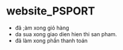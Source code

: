 # website_PSPORT
- đã ;àm xong giỏ hàng
- da sua xong giao dien hien thi san pham.
- đã làm xong phần thanh toán
